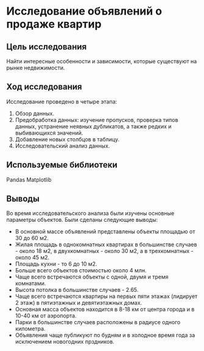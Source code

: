 # Исследование объявлений о продаже квартир

## Цель исследования

Найти интересные особенности и зависимости, которые существуют на рынке недвижимости.

## Ход исследования

Исследование проведено в четыре этапа:

1. Обзор данных.
2. Предобработка данных: изучение пропусков, проверка типов данных, устранение неявных дубликатов, а также редких и выбивающихся значений.
3. Добавление новых столбцов в таблицу.
4. Исследовательский анализ данных.

## Используемые библиотеки

Pandas
Matplotlib

## Выводы

Во время исследовательского анализа были изучены основные параметры объектов. Были сделаны следующие выводы:

- В основной массе объявлений представлены объекты площадью от 30 до 60 м2.
- Жилая площадь в однокомнатных квартирах в большинстве случаев - около 18 м2, в двухкомнатных - около 30 м2, а в трехкомнатных - около 45 м2.
- Площадь кухни - то 6 до 10 м2.
- Больше всего объектов стоимостью около 4 млн.
- Чаще всего встречаются объекты с одной, двумя и тремя комнатами.
- Высота потолка в большинстве случаев - 2.65.
- Чаще всего встречаются квартиры на первых пяти этажах (лидирует 2 этаж) в пятиэтажных и девятиэтажных домах.
- Основная масса объектов находится в 8-18 км от центра города и в 10-40 км от аэропорта.
- Парки в большинстве случаев расположены в радиусе одного километра.
- Объявления чаще публикуют по будням и в холодное время года за исключением новогодних прздников.
